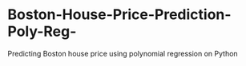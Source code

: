 # Boston-House-Price-Prediction-Poly-Reg-
Predicting Boston house price using polynomial regression on Python
